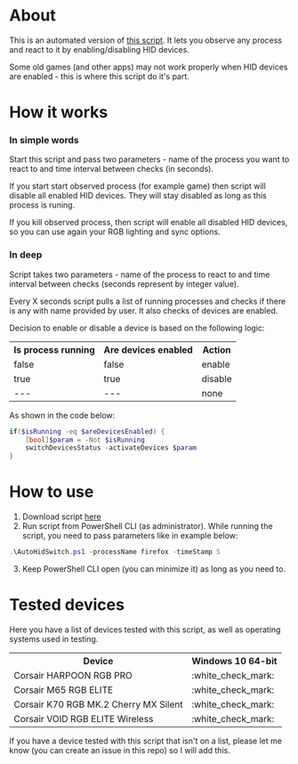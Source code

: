 # About
This is an automated version of [this script](https://github.com/MadTiger2409/HID-Devices-Switch). It lets you observe any process and react to it by enabling/disabling HID devices.

Some old games (and other apps) may not work properly when HID devices are enabled - this is where this script do it's part.

# How it works
### In simple words

Start this script and pass two parameters - name of the process you want to react to and time interval between checks (in seconds).

If you start start observed process (for example game) then script will disable all enabled HID devices. They will stay disabled as long as this process is runing.

If you kill observed process, then script will enable all disabled HID devices, so you can use again your RGB lighting and sync options.

### In deep

Script takes two parameters - name of the process to react to and time interval between checks (seconds represent by integer value).

Every X seconds script pulls a list of running processes and checks if there is any with name provided by user. It also checks of devices are enabled.

Decision to enable or disable a device is based on the following logic:

<table>
	<tr>
		<th>Is process running</th>
		<th>Are devices enabled</th>
		<th>Action</th>
	</tr>
	<tr>
		<td>false</td>
		<td>false</td>
		<td>enable</td>
	</tr>
	<tr>
		<td>true</td>
		<td>true</td>
		<td>disable</td>
	</tr>
	<tr>
		<td>---</td>
		<td>---</td>
		<td>none</td>
	</tr>
</table>

As shown in the code below:

```powershell
if($isRunning -eq $areDevicesEnabled) {
	[bool]$param = -Not $isRunning
	switchDevicesStatus -activateDevices $param
}
```

# How to use

1. Download script [here](https://github.com/MadTiger2409/Auto-Hid-Switch/releases)
2. Run script from PowerShell CLI (as administrator). While running the script, you need to pass parameters like in example below:

```powershell
.\AutoHidSwitch.ps1 -processName firefox -timeStamp 5 
```
3. Keep PowerShell CLI open (you can minimize it) as long as you need to.

# Tested devices

Here you have a list of devices tested with this script, as well as operating systems used in testing.

<table>
	<tr>
		<th>Device</th>
		<th>Windows 10 64-bit</th>
	</tr>
	<tr>
		<td>Corsair HARPOON RGB PRO</td>
		<td>:white_check_mark:</td>
	</tr>
	<tr>
		<td>Corsair M65 RGB ELITE</td>
		<td>:white_check_mark:</td>
	</tr>
	<tr>
		<td>Corsair K70 RGB MK.2 Cherry MX Silent</td>
		<td>:white_check_mark:</td>
	</tr>
	<tr>
		<td>Corsair VOID RGB ELITE Wireless</td>
		<td>:white_check_mark:</td>
	</tr>
</table>

If you have a device tested with this script that isn't on a list, please let me know (you can create an issue in this repo) so I will add this.
